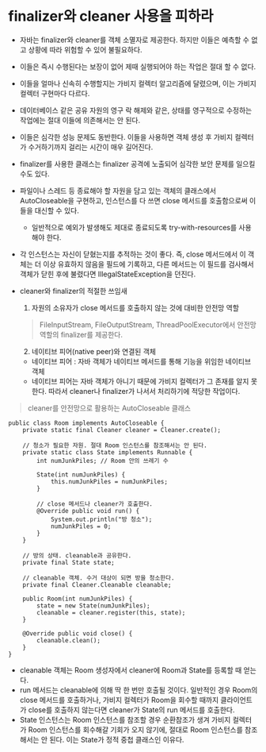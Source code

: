 # finalizer와 cleaner 사용을 피하라

* 자바는 finalizer와 cleaner를 객체 소멸자로 제공한다. 하지만 이들은 예측할 수 없고 상황에 따라 위험할 수 있어 불필요하다.
* 이들은 즉시 수행된다는 보장이 없어 제때 실행되어야 하는 작업은 절대 할 수 없다.
* 이들을 얼마나 신속히 수행할지는 가비지 컬렉터 알고리즘에 달렸으며, 이는 가비지 컬렉터 구현마다 다르다.

* 데이터베이스 같은 공유 자원의 영구 락 해제와 같은, 상태를 영구적으로 수정하는 작업에는 절대 이들에 의존해서는 안 된다.

* 이들은 심각한 성능 문제도 동반한다. 이들을 사용하면 객체 생성 후 가비지 컬렉터가 수거하기까지 걸리는 시간이 매우 길어진다.

* finalizer를 사용한 클래스는 finalizer 공격에 노출되어 심각한 보안 문제를 일으킬 수도 있다.

* 파일이나 스레드 등 종료해야 할 자원을 담고 있는 객체의 클래스에서 AutoCloseable을 구현하고, 인스턴스를 다 쓰면 close 메서드를 호출함으로써 이들을 대신할 수 있다.
  * 일반적으로 예외가 발생해도 제대로 종료되도록 try-with-resources를 사용해야 한다.
* 각 인스턴스는 자신이 닫혔는지를 추적하는 것이 좋다. 즉, close 메서드에서 이 객체는 더 이상 유효하지 않음을 필드에 기록하고, 다른 메서드는 이 필드를 검사해서 객체가 닫힌 후에 불렸다면 IllegalStateException을 던진다.

* cleaner와 finalizer의 적절한 쓰임새
  1. 자원의 소유자가 close 메서드를 호출하지 않는 것에 대비한 안전망 역할
  > FileInputStream, FileOutputStream, ThreadPoolExecutor에서 안전망 역할의 finalizer를 제공한다.
  2. 네이티브 피어(native peer)와 연결된 객체
    * 네이티브 피어 : 자바 객체가 네이티브 메서드를 통해 기능을 위임한 네이티브 객체
    * 네이티브 피어는 자바 객체가 아니기 때문에 가비지 컬렉터가 그 존재를 알지 못한다. 따라서 cleaner나 finalizer가 나서서 처리하기에 적당한 작업이다.
    
> cleaner를 안전망으로 활용하는 AutoCloseable 클래스
```
public class Room implements AutoCloseable {
    private static final Cleaner cleaner = Cleaner.create();
    
    // 청소가 필요한 자원. 절대 Room 인스턴스를 참조해서는 안 된다.
    private static class State implements Runnable {
        int numJunkPiles; // Room 안의 쓰레기 수
        
        State(int numJunkPiles) {
            this.numJunkPiles = numJunkPiles;
        }
        
        // close 메서드나 cleaner가 호출한다.
        @Override public void run() {
            System.out.println("방 청소");
            numJunkPiles = 0;
        }
    }
    
    // 방의 상태. cleanable과 공유한다.
    private final State state;
    
    // cleanable 객체. 수거 대상이 되면 방을 청소한다.
    private final Cleaner.Cleanable cleanable;
    
    public Room(int numJunkPiles) {
        state = new State(numJunkPiles);
        cleanable = cleaner.register(this, state);
    }
    
    @Override public void close() {
        cleanable.clean();
    }
}
```

* cleanable 객체는 Room 생성자에서 cleaner에 Room과 State를 등록할 때 얻는다.
* run 메서드는 cleanable에 의해 딱 한 번만 호출될 것이다. 일반적인 경우 Room의 close 메서드를 호출하거나, 가비지 컬렉터가 Room을 회수할 때까지 클라이언트가 close를 호출하지 않는다면 cleaner가 State의 run 메서드를 호출한다.
* State 인스턴스는 Room 인스턴스를 참조할 경우 순환참조가 생겨 가비지 컬렉터가 Room 인스턴스를 회수해갈 기회가 오지 않기에, 절대로 Room 인스턴스를 참조해서는 안 된다. 이는 State가 정적 중첩 클래스인 이유다.

